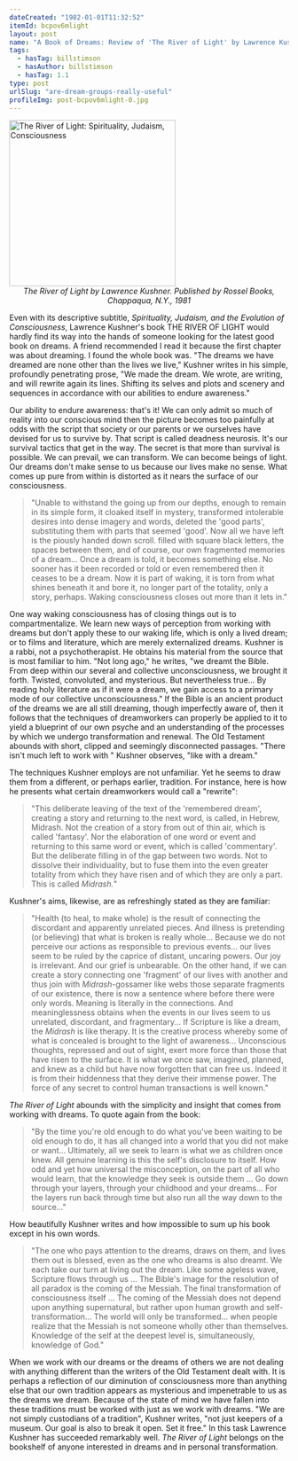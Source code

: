 ```yaml
---
dateCreated: "1982-01-01T11:32:52"
itemId: bcpov6mlight
layout: post
name: "A Book of Dreams: Review of 'The River of Light' by Lawrence Kushner"
tags:
  - hasTag: billstimson
  - hasAuthor: billstimson
  - hasTag: 1.1
type: post
urlSlug: "are-dream-groups-really-useful"
profileImg: post-bcpov6mlight-0.jpg
---
```


<a href="https://www.goodreads.com/book/show/2197141.The_River_of_Light">
<img src="../images/post-bcpov6mlight-0.jpg" width="300px" height="auto" alt="The River of Light: Spirituality, Judaism, Consciousness"/>
</a>
<!--nopreview--><div style="text-align:center"><i>The River of Light by Lawrence Kushner. Published by Rossel Books, Chappaqua, N.Y., 1981</i></div><!--/nopreview-->
 

Even with its descriptive subtitle, *Spirituality, Judaism, and the Evolution of Consciousness*, Lawrence Kushner's book THE RIVER OF LIGHT would hardly find its way into the hands of someone looking for the latest good book on dreams. A friend recommended I read it because the first chapter was about dreaming. I found the whole book was. "The dreams we have dreamed are none other than the lives we live," Kushner writes in his simple, profoundly penetrating prose, "We made the dream. We wrote, are writing, and will rewrite again its lines. Shifting its selves and plots and scenery and sequences in accordance with our abilities to endure awareness." 

Our ability to endure awareness: that's it! We can only admit so much of reality into our conscious mind then the picture becomes too painfully at odds with the script that society or our parents or we ourselves have devised for us to survive by. That script is called deadness neurosis. It's our survival tactics that get in the way. The secret is that more than survival is possible. We can prevail, we can transform. We can become beings of light. Our dreams don't make sense to us because our lives make no sense. What comes up pure from within is distorted as it nears the surface of our consciousness. 

> "Unable to withstand the going up from our depths, enough to remain in its simple form, it cloaked itself in mystery, transformed intolerable desires into dense imagery and words, deleted the 'good parts', substituting them with parts that seemed 'good'. Now all we have left is the piously handed down scroll. filled with square black letters, the spaces between them, and of course, our own fragmented memories of a dream... Once a dream is told, it becomes something else. No sooner has it been recorded or told or even remembered then it ceases to be a dream. Now it is part of waking, it is torn from what shines beneath it and bore it, no longer part of the totality, only a story, perhaps. Waking consciousness closes out more than it lets in." 

One way waking consciousness has of closing things out is to compartmentalize. We learn new ways of perception from working with dreams but don't apply these to our waking life, which is only a lived dream; or to films and literature, which are merely externalized dreams. Kushner is a rabbi, not a psychotherapist. He obtains his material from the source that is most familiar to him. "Not long ago," he writes, "we dreamt the Bible. From deep within our several and collective unconsciousness, we brought it forth. Twisted, convoluted, and mysterious. But nevertheless true... By reading holy literature as if it were a dream, we gain access to a primary mode of our collective unconsciousness." If the Bible is an ancient product of the dreams we are all still dreaming, though imperfectly aware of, then it follows that the techniques of dreamworkers can properly be applied to it to yield a blueprint of our own psyche and an understanding of the processes by which we undergo transformation and renewal. The Old Testament abounds with short, clipped and seemingly disconnected passages. "There isn't much left to work with " Kushner observes, "like with a dream."

The techniques Kushner employs are not unfamiliar. Yet he seems to draw them from a different, or perhaps earlier, tradition. For instance, here is how he presents what certain dreamworkers would call a "rewrite": 

> "This deliberate leaving of the text of the 'remembered dream', creating a story and returning to the next word, is called, in Hebrew, Midrash. Not the creation of a story from out of thin air, which is called 'fantasy'. Nor the elaboration of one word or event and returning to this same word or event, which is called 'commentary'. But the deliberate filling in of the gap between two words. Not to dissolve their individuality, but to fuse them into the even greater totality from which they have risen and of which they are only a part. This is called *Midrash.*"

Kushner's aims, likewise, are as refreshingly stated as they are familiar: 

> "Health (to heal, to make whole) is the result of connecting the discordant and apparently unrelated pieces. And illness is pretending (or believing) that what is broken is really whole... Because we do not perceive our actions as responsible to previous events... our lives seem to be ruled by the caprice of distant, uncaring powers. Our joy is irrelevant. And our grief is unbearable. On the other hand, if we can create a story connecting one 'fragment' of our lives with another and thus join with *Midrash*-gossamer like webs those separate fragments of our existence, there is now a sentence where before there were only words. Meaning is literally in the connections. And meaninglessness obtains when the events in our lives seem to us unrelated, discordant, and fragmentary... If Scripture is like a dream, the *Midrash* is like therapy. It is the creative process whereby some of what is concealed is brought to the light of awareness... Unconscious thoughts, repressed and out of sight, exert more force than those that have risen to the surface. It is what we once saw, imagined, planned, and knew as a child but have now forgotten that can free us. Indeed it is from their hiddenness that they derive their immense power. The force of any secret to control human transactions is well known." 

*The River of Light* abounds with the simplicity and insight that comes from working with dreams. To quote again from the book: 

> "By the time you're old enough to do what you've been waiting to be old enough to do, it has all changed into a world that you did not make or want... Ultimately, all we seek to learn is what we as children once knew. All genuine learning is this the self's disclosure to itself. How odd and yet how universal the misconception, on the part of all who would learn, that the knowledge they seek is outside them ... Go down through your layers, through your childhood and your dreams... For the layers run back through time but also run all the way down to the source..." 

How beautifully Kushner writes and how impossible to sum up his book except in his own words. 

> "The one who pays attention to the dreams, draws on them, and lives them out is blessed, even as the one who dreams is also dreamt. We each take our turn at living out the dream. Like some ageless wave, Scripture flows through us ... The Bible's image for the resolution of all paradox is the coming of the Messiah. The final transformation of consciousness itself ... The coming of the Messiah does not depend upon anything supernatural, but rather upon human growth and self-transformation... The world will only be transformed... when people realize that the Messiah is not someone wholly other than themselves. Knowledge of the self at the deepest level is, simultaneously, knowledge of God." 

When we work with our dreams or the dreams of others we are not dealing with anything different than the writers of the Old Testament dealt with. It is perhaps a reflection of our diminution of consciousness more than anything else that our own tradition appears as mysterious and impenetrable to us as the dreams we dream. Because of the state of mind we have fallen into these traditions must be worked with just as we work with dreams. "We are not simply custodians of a tradition", Kushner writes, "not just keepers of a museum. Our goal is also to break it open. Set it free." In this task Lawrence Kushner has succeeded remarkably well. *The River of Light* belongs on the bookshelf of anyone interested in dreams and in personal transformation.




